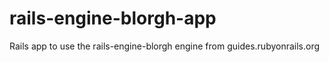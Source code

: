 # rails-engine-blorgh-app

Rails app to use the rails-engine-blorgh engine from guides.rubyonrails.org
